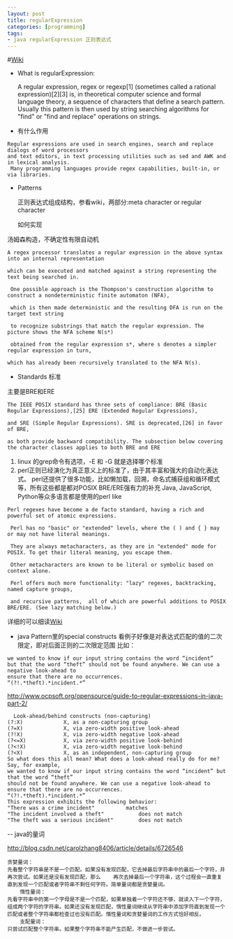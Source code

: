 ```yaml
---
layout: post
title: regularExpression
categories: [programming]
tags:
- java regularExpression 正则表达式
---
```


#[Wiki](https://en.wikipedia.org/wiki/Regular_expression)
 

- What is regularExpression:

    A regular expression, regex or regexp[1] (sometimes called a rational expression)[2][3] is, in theoretical computer science and formal language theory, 
    a sequence of characters that define a search pattern. 
    Usually this pattern is then used by string searching algorithms for "find" or "find and replace" operations on strings.

- 有什么作用
```
Regular expressions are used in search engines, search and replace dialogs of word processors 
and text editors, in text processing utilities such as sed and AWK and in lexical analysis.
 Many programming languages provide regex capabilities, built-in, or via libraries.
 ```
 - Patterns 
   
   正则表达式组成结构，参看wiki，两部分:meta character or  regular character 
   
   如何实现
   
 汤姆森构造，不确定性有限自动机
 ```
 A regex processor translates a regular expression in the above syntax into an internal representation 
 
 which can be executed and matched against a string representing the text being searched in.
 
  One possible approach is the Thompson's construction algorithm to construct a nondeterministic finite automaton (NFA), 
  
  which is then made deterministic and the resulting DFA is run on the target text string 
  
  to recognize substrings that match the regular expression. The picture shows the NFA scheme N(s*) 
  
  obtained from the regular expression s*, where s denotes a simpler regular expression in turn, 
  
 which has already been recursively translated to the NFA N(s).
 ```
 
 - Standards 标准
 
 主要是BRE和ERE
 
 ```
 The IEEE POSIX standard has three sets of compliance: BRE (Basic Regular Expressions),[25] ERE (Extended Regular Expressions), 
 
 and SRE (Simple Regular Expressions). SRE is deprecated,[26] in favor of BRE, 
 
 as both provide backward compatibility. The subsection below covering the character classes applies to both BRE and ERE
 ```
 1. linux 的grep命令有选项，-E 和 -G 就是选择哪个标准
 2. perl正则已经演化为真正意义上的标准了，由于其丰富和强大的自动化表达式。
 perl还提供了很多功能，比如懒加载，回溯，命名式捕获组和循环模式等，所有这些都是都对POSIX BRE/ERE强有力的补充
 Java, JavaScript, Python等众多语言都是使用的perl like
 ```
 Perl regexes have become a de facto standard, having a rich and powerful set of atomic expressions.
 
  Perl has no "basic" or "extended" levels, where the ( ) and { } may or may not have literal meanings. 
  
  They are always metacharacters, as they are in "extended" mode for POSIX. To get their literal meaning, you escape them. 
  
  Other metacharacters are known to be literal or symbolic based on context alone. 
   
  Perl offers much more functionality: "lazy" regexes, backtracking, named capture groups, 
  
  and recursive patterns,  all of which are powerful additions to POSIX BRE/ERE. (See lazy matching below.)
  ```
  
  详细的可以细读[Wiki](https://en.wikipedia.org/wiki/Regular_expression)
  
  
  
  - java Pattern里的special constructs 
  看例子好像是对表达式匹配的值的二次限定，即对后面正则的二次限定范围
  比如：
  ```
  we wanted to know if our input string contains the word “incident” 
  but that the word “theft” should not be found anywhere. We can use a negative look-ahead to 
  ensure that there are no occurrences.
  “(?!.*theft).*incident.*”
  ```
  http://www.ocpsoft.org/opensource/guide-to-regular-expressions-in-java-part-2/
  
  ```
    Look-ahead/behind constructs (non-capturing)
  (?:X) 			X, as a non-capturing group
  (?=X) 			X, via zero-width positive look-ahead
  (?!X) 			X, via zero-width negative look-ahead
  (?<=X) 			X, via zero-width positive look-behind
  (?<!X) 			X, via zero-width negative look-behind
  (?<X) 			X, as an independent, non-capturing group
  So what does this all mean? What does a look-ahead really do for me? Say, for example, 
  we wanted to know if our input string contains the word “incident” but that the word “theft” 
  should not be found anywhere. We can use a negative look-ahead to ensure that there are no occurrences.
  “(?!.*theft).*incident.*”
  This expression exhibits the following behavior:
  "There was a crime incident"			matches
  "The incident involved a theft"			does not match
  "The theft was a serious incident"		does not match
 ```
 
-- java的量词

http://blog.csdn.net/carolzhang8406/article/details/6726546

```
贪婪量词：
先看整个字符串是不是一个匹配。如果没有发现匹配，它去掉最后字符串中的最后一个字符，并再次尝试。如果还是没有发现匹配，那么    再次去掉最后一个字符串，这个过程会一直重复直到发现一个匹配或者字符串不剩任何字符。简单量词都是贪婪量词。
    惰性量词：
先看字符串中的第一个字母是不是一个匹配，如果单独着一个字符还不够，就读入下一个字符，组成两个字符的字符串。如果还没有发现匹配，惰性量词继续从字符串中添加字符直到发现一个匹配或者整个字符串都检查过也没有匹配。惰性量词和贪婪量词的工作方式恰好相反。
    支配量词：
只尝试匹配整个字符串。如果整个字符串不能产生匹配，不做进一步尝试。
```